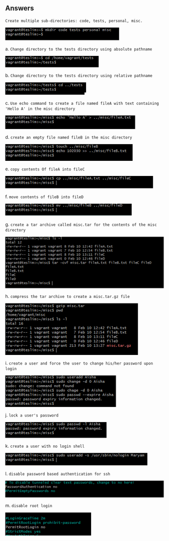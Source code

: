 

## Answers

`Create multiple sub-directories: code, tests, personal, misc.`

![create multiple directories](./create_multiple_directories.png)

a. `Change directory to the tests directory using absolute pathname`

![cd to tests using absolute pathname](./cd_absolute_pathname.png)

b. `Change directory to the tests directory using relative pathname`

![cd to tests directory using relative pathname](./cd_relative_pathname.png)

c. `Use echo command to create a file named fileA with text containing 'Hello A' in the misc directory`

![echo command to create fileA](./echo_fileA.jpg)

d. `create an empty file named fileB in the misc directory`

![create empty fileB](./echo_empty_fileB.png)

e. `copy contents Of fileA into fileC`

![copy fileA into fileC](./cp_fileA_to_fileC.png)

f. `move contents of fileB into fileD`

![move fileA into fileD](./mv_fileB_to_fileD.png)

g. `create a tar archive called misc.tar for the contents of the misc directory`

![create a tar archive](./create_a_tar_archive.png)

h. `compress the tar archive to create a misc.tar.gz file`

![compress the tar archive](./compress_the_tar_archive.png)

i. `create a user and force the user to change his/her password upon login`

![create a user and force password change](./new_user_change_password.png)

j. `lock a user's password`

![lock user's password](./lock_user_password.png)

k. `create a user with no login shell`

![create user with no login shell](./user_with_no_login_shell.png)

l. `disable password based authentication for ssh`

![disable password based authentication for ssh](./disable_password_based_authentication.png)

m. `disable root login`

![disable root login](./disable_root_login_forssh.png)


























